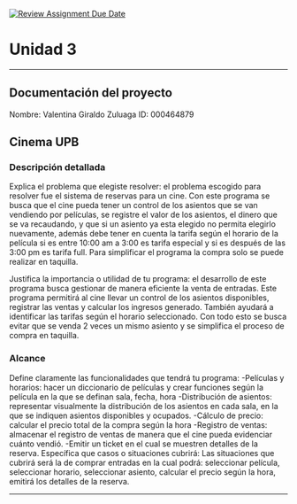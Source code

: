 [![Review Assignment Due Date](https://classroom.github.com/assets/deadline-readme-button-22041afd0340ce965d47ae6ef1cefeee28c7c493a6346c4f15d667ab976d596c.svg)](https://classroom.github.com/a/MuElT52l)
# Unidad 3
---
## Documentación del proyecto
Nombre: Valentina Giraldo Zuluaga
ID: 000464879 

## Cinema UPB 
### Descripción detallada
Explica el problema que elegiste resolver: el problema escogido para resolver fue el sistema de reservas para un cine. Con este programa se busca que el cine pueda tener un control de los asientos que se van vendiendo por películas, se registre el valor de los asientos, el dinero que se va recaudando, y que si un asiento ya esta elegido no permita elegirlo nuevamente, además debe tener en cuenta la tarifa según el horario de la película si es entre 10:00 am a 3:00 es tarifa especial y si es después de las 3:00 pm es tarifa full.  Para simplificar el programa la compra solo se puede realizar en taquilla. 

Justifica la importancia o utilidad de tu programa: el desarrollo de este programa busca gestionar de manera eficiente la venta de entradas. Este programa permitirá al cine llevar un control de los asientos disponibles, registrar las ventas y calcular los ingresos generado. También ayudará a identificar las tarifas según el horario seleccionado. Con todo esto se busca evitar que se venda 2 veces un mismo asiento y se simplifica el proceso de compra en taquilla. 

### Alcance 
Define claramente las funcionalidades que tendrá tu programa: 
-Películas y horarios: hacer un diccionario de películas y crear funciones según la película en la que se definan sala, fecha, hora
-Distribución de asientos: representar visualmente la distribución de los asientos en cada sala, en la que se indiquen asientos disponibles y ocupados. 
-Cálculo de precio: calcular el precio total de la compra según la hora
-Registro de ventas: almacenar el registro de ventas de manera que el cine pueda evidenciar cuánto vendió. 
-Emitir un ticket en el cual se muestren detalles de la reserva. 
Específica que casos o situaciones cubrirá: 
Las situaciones que cubrirá será la de comprar entradas en la cual podrá: seleccionar película, seleccionar horario, seleccionar asiento, calcular el precio según la hora, emitirá los detalles de la reserva.  

---
